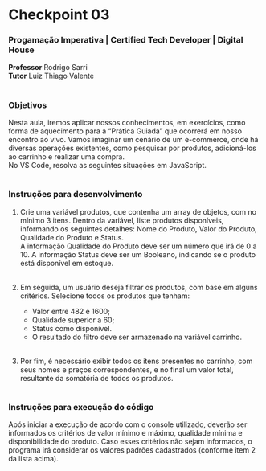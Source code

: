 # Checkpoint 03
### Progamação Imperativa | Certified Tech Developer | Digital House

**Professor** Rodrigo Sarri<br>
**Tutor** Luiz Thiago Valente

#


### Objetivos

Nesta aula, iremos aplicar nossos conhecimentos, em exercícios, como forma de
aquecimento para a “Prática Guiada” que ocorrerá em nosso encontro ao vivo.
Vamos imaginar um cenário de um e-commerce, onde há diversas operações existentes,
como pesquisar por produtos, adicioná-los ao carrinho e realizar uma compra.<br>
No VS Code, resolva as seguintes situações em JavaScript.

#

### Instruções para desenvolvimento

1. Crie uma variável produtos, que contenha um array de objetos, com no
mínimo 3 itens. Dentro da variável, liste produtos disponíveis, informando os
seguintes detalhes: Nome do Produto, Valor do Produto, Qualidade do
Produto e Status.<br>
A informação Qualidade do Produto deve ser um número que irá de 0 a 10.
A informação Status deve ser um Booleano, indicando se o produto está
disponível em estoque.<br><br>

2. Em seguida, um usuário deseja filtrar os produtos, com base em alguns
critérios. Selecione todos os produtos que tenham:<br>
   - Valor entre 482 e 1600;
   - Qualidade superior a 60;
   - Status como disponível.<br>
   - O resultado do filtro deve ser armazenado na variável carrinho.<br><br>

3. Por fim, é necessário exibir todos os itens presentes no carrinho, com seus
nomes e preços correspondentes, e no final um valor total, resultante da
somatória de todos os produtos.

#

### Instruções para execução do código

Após iniciar a execução de acordo com o console utilizado, deverão ser informados os critérios de valor mínimo e máximo, qualidade mínima e disponibilidade do produto. Caso esses critérios não sejam informados, o programa irá considerar os valores padrões cadastrados (conforme item 2 da lista acima).